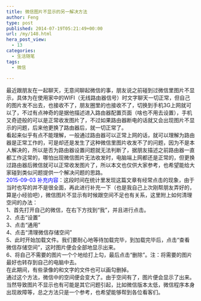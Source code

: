 ```yaml
---
title: 微信图片不显示的另一解决方法
author: Feng
type: post
published: 2014-07-19T05:21:49+00:00
url: /my/148.html
hera_post_view:
  - 13
categories:
  - 生活随笔
tags:
  - 微信

---
```

最近跟朋友在一起聊天，无意间聊起微信的事，朋友说之前碰到过微信里图片不显示，具体为在使用家中的WIFI（无线路由器信号）时文字聊天一切正常，但自己的图片发不出去，也接收不了，朋友圈里的也接收不了，切换到手机3G上网就可以了，不过有点神奇的是据他描述进入路由器配置页面（啥也不用去设置），手机又奇迹般的可以是正常收发图片了，不过如果路由器断电的话就又会出现图片不显示的问题，后来他更换了路由器后，就一切正常了。  
看起来似乎有点不能理解，一般通过路由器可以正常上网的话，就可以理解为路由器是正常工作的，可是却还是发生了这种微信里图片收发不了的问题，因为不是本人解决的，所以是否为路由器设置问题就无法判断了，据朋友描述之前路由器一直都工作这常的，哪怕出现微信图片无法收发时，电脑端上网都还是正常的，但更换过路由器后微信就可以正常收发图片了，所以本文也仅供大家参考，也希望能给大家碰到类似问题提供一个解决问题的思路。  
<span style="color: #0000ff;">2015-09-03 补充内容</span>：这段时间在统计里发现这篇文章有经常点击的现象，由于当时也写的并不是很全面，再此进行补充一下（也是我自己上次刚帮朋友弄好的，算是小经验吧），微信图片不显示有时候跟空间不足也有关系，这里附上如何清理空间的办法：  
1、首先打开自己的微信，在右下方找到“我”，并且进行点击。  
2、点击“设置”  
3、点击“通用”  
4、点击“清理微信存储空间”  
5、此时开始加载文件。我们要耐心地等待加载完毕，到加载完毕后，点击“查看微信存储空间”，这时图片便会全部地显示出来。  
6、将自己不需要的图片一个个地给打上勾，最后点击“删除”。注：将需要的图片最好也转存到自己的电脑中去。  
在此期间，有些录像的和文字的文件也可以画勾删掉。  
通过这个方法，微信中的空间便会变大了。由于空间有了，图片便会显示了出来。当然导致图片不显示也有可能是其它问题引起，比如微信版本太低，微信程序本身出现故障等，总之方法只是一个参考，也希望能够帮到各位看客们。  
&nbsp;